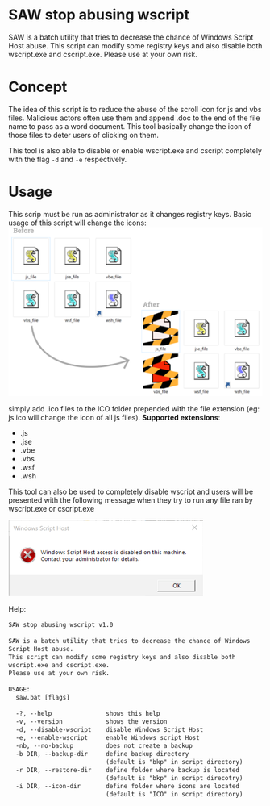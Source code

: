 # SAW stop abusing wscript

SAW is a batch utility that tries to decrease the chance of Windows Script Host abuse.
This script can modify some registry keys and also disable both wscript.exe and cscript.exe.
Please use at your own risk.

# Concept

The idea of this script is to reduce the abuse of the scroll icon for js and vbs files. Malicious actors often use them and append .doc to the end of the file name to pass as a word document. This tool basically change the icon of those files to deter users of clicking on them.

This tool is also able to disable or enable wscript.exe and cscript completely with the flag `-d` and `-e` respectively.

# Usage

This scrip must be run as administrator as it changes registry keys.
Basic usage of this script will change the icons:
![before_after.png](img/before_after.png)

simply add .ico files to the ICO folder prepended with the file extension (eg: js.ico will change the icon of all js files).
**Supported extensions**:
- .js
- .jse
- .vbe
- .vbs
- .wsf
- .wsh

This tool can also be used to completely disable wscript and users will be presented with the following message when they try to run any file ran by wscript.exe or cscript.exe

![disable](img/disable.png)

Help:
```
SAW stop abusing wscript v1.0

SAW is a batch utility that tries to decrease the chance of Windows Script Host abuse.
This script can modify some registry keys and also disable both wscript.exe and cscript.exe.
Please use at your own risk.

USAGE:
  saw.bat [flags]

  -?, --help               shows this help
  -v, --version            shows the version
  -d, --disable-wscript    disable Windows Script Host
  -e, --enable-wscript     enable Windows script Host
  -nb, --no-backup         does not create a backup
  -b DIR, --backup-dir     define backup directory
                           (default is "bkp" in script directory)
  -r DIR, --restore-dir    define folder where backup is located
                           (default is "bkp" in script direcotry)
  -i DIR, --icon-dir       define folder where icons are located
                           (default is "ICO" in script directory)
```